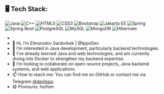 ## 🖥 Tech Stack:
![Java](https://img.shields.io/badge/Java-ED8B00?style=for-the-badge&logo=java&logoColor=white)
![C++](https://img.shields.io/badge/C++-00599C?style=for-the-badge&logo=cplusplus&logoColor=white)
![HTML5](https://img.shields.io/badge/HTML5-E34F26?style=for-the-badge&logo=html5&logoColor=white)
![CSS3](https://img.shields.io/badge/CSS3-1572B6?style=for-the-badge&logo=css3&logoColor=white)
![Bootstrap](https://img.shields.io/badge/Bootstrap-563D7C?style=for-the-badge&logo=bootstrap&logoColor=white)
![Jakarta EE](https://img.shields.io/badge/Jakarta%20EE-007396?style=for-the-badge&logo=jakartaee&logoColor=white)
![Spring](https://img.shields.io/badge/Spring-6DB33F?style=for-the-badge&logo=spring&logoColor=white)
![Spring Boot](https://img.shields.io/badge/Spring%20Boot-6DB33F?style=for-the-badge&logo=springboot&logoColor=white)
![PostgreSQL](https://img.shields.io/badge/PostgreSQL-316192?style=for-the-badge&logo=postgresql&logoColor=white)
![MySQL](https://img.shields.io/badge/MySQL-4479A1?style=for-the-badge&logo=mysql&logoColor=white)
![MongoDB](https://img.shields.io/badge/MongoDB-47A248?style=for-the-badge&logo=mongodb&logoColor=white)
![Hibernate](https://img.shields.io/badge/Hibernate-59666C?style=for-the-badge&logo=hibernate&logoColor=white)


<!-- Ko'proq qo'shish uchun, shields.io saytida texnologiyaga oid belgilardan foydalaning -->

-
- 👋 Hi, I’m Elmurodov Sardorbek |  @IppoDev
- 👀 I’m interested in Java development, particularly backend technologies.
- 🌱 I’ve already learned Java and web technologies, and am currently diving into Docker to strengthen my backend expertise.
- 💞️ I’m looking to collaborate on open-source projects, Java backend systems, and web applications.
- 📫 How to reach me: You can find me on GitHub or contact me via Telegram [@devIppo](https://t.me/devIppo).
- 😄 Pronouns: he/him


<!---
IppoDev/IppoDev is a ✨ special ✨ repository because its `README.md` (this file) appears on your GitHub profile.
You can click the Preview link to take a look at your changes.
--->
